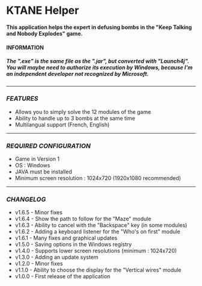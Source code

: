 # **KTANE** **Helper**

**This application helps the expert in defusing bombs in the "Keep Talking and Nobody Explodes" game.**

#### **INFORMATION**
##### The **".exe"** is the same file as the **".jar"**, but converted with "Launch4j". You will maybe need to authorize its execution by Windows, because I'm an independent developer not recognized by Microsoft.

** **
### *FEATURES*
- Allows you to simply solve the 12 modules of the game
- Ability to handle up to 3 bombs at the same time
- Multilangual support (French, English)

** **
### *REQUIRED CONFIGURATION*
- Game in Version 1
- OS : Windows
- JAVA must be installed
- Minimum screen resolution : 1024x720 (1920x1080 recommended)

** **
### *CHANGELOG*
* v1.6.5 - Minor fixes
* v1.6.4 - Show the path to follow for the "Maze" module
* v1.6.3 - Ability to cancel with the "Backspace" key (in some modules)
* v1.6.2 - Adding a keyboard listener for the "Who's on first" module
* v1.6.1 - Many fixes and graphical updates
* v1.5.0 - Saving options in the Windows registry
* v1.4.0 - Supports lower screen resolutions (minimum : 1024x720)
* v1.3.0 - Adding an update system
* v1.2.0 - Minor fixes
* v1.1.0 - Ability to choose the display for the "Vertical wires" module
* v1.0.0 - First release of the application
